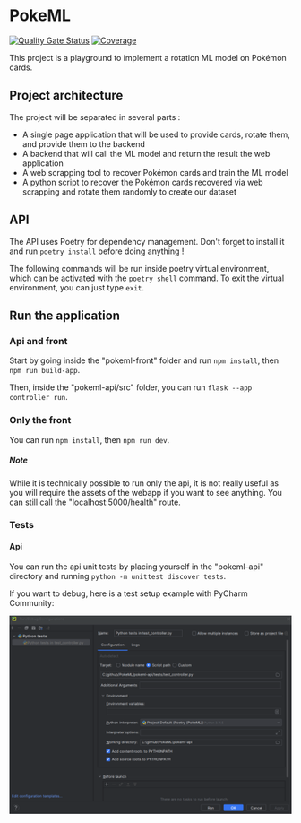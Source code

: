 # PokeML
[![Quality Gate Status](https://sonarcloud.io/api/project_badges/measure?project=lilian-delouvy_PokeML&metric=alert_status)](https://sonarcloud.io/summary/new_code?id=lilian-delouvy_PokeML)
[![Coverage](https://sonarcloud.io/api/project_badges/measure?project=lilian-delouvy_PokeML&metric=coverage)](https://sonarcloud.io/summary/new_code?id=lilian-delouvy_PokeML)

This project is a playground to implement a rotation ML model on Pokémon cards.

## Project architecture

The project will be separated in several parts :
- A single page application that will be used to provide cards, rotate them, and provide them to the backend
- A backend that will call the ML model and return the result the web application
- A web scrapping tool to recover Pokémon cards and train the ML model
- A python script to recover the Pokémon cards recovered via web scrapping and rotate them randomly to create our dataset

## API

The API uses Poetry for dependency management. Don't forget to install it and run ```poetry install``` before doing anything !

The following commands will be run inside poetry virtual environment, which can be activated with the ```poetry shell``` command.
To exit the virtual environment, you can just type ```exit```.

## Run the application

### Api and front

Start by going inside the "pokeml-front" folder and run ```npm install```, then ```npm run build-app```.

Then, inside the "pokeml-api/src" folder, you can run ```flask --app controller run```.

### Only the front

You can run ```npm install```, then ```npm run dev```.

##### Note

While it is technically possible to run only the api, it is not really useful as you will require the assets of the webapp if you want to see anything.
You can still call the "localhost:5000/health" route.

### Tests

#### Api
You can run the api unit tests by placing yourself in the "pokeml-api" directory and running ```python -m unittest discover tests```.

If you want to debug, here is a test setup example with PyCharm Community:

![Python test setup example on PyCharm Community](./documentation/images/python_test_config.png)